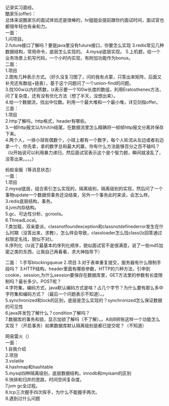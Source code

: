 记录实习面经。  
酷家乐(offer)：  
总体来说酷家乐的面试体验还是很棒的，hr姐姐会提前跟你约面试时间，面试官也都很年轻也有亲和力。</br>
一面：  
1.问项目。  
2.future接口了解吗？要是java里没有future接口，你要怎么实现 
3.redis常见几种数据结构，常用命令，底层怎么实现的。
4.mysql底层实现。 
5.上机题，给一个业务场景上机写代码，一个小时内实现，有附加功能作为bonus。  
二面：  
1.项目  
2.图有几种表示方式。（好久没复习图了，问的我有点蒙，只答出来矩阵，后面又补充还有数组+链表），基于这个问题问了一个union-find的问题。  
3.找100w以内的质数，lz表示要一个100w长度的数组，利用Eratosthenes方法，问了复杂度，还有没有优化方法（想了半天，没想出来）。  
4.给一个数据流，找出中位数。利用一个最大堆和一个最小堆，详见剑指offer。  
三面：  
1.项目  
2.http了解吗，http格式，header有哪些。  
3.一帧http报文以/t/n/t/n结尾，在数据流里怎么精确将一帧帧http报文分离并保存下来。  
4.两个人，一排小球有偶数个，小球上都有一个数字，每个人轮流从左边或者右边拿一个，你先拿，拿的数字总和最大的赢，你有什么方法能够百分之百不输吗？（lz开始说可以利用暴力递归，然后面试官表示这个是个智力题，瞬间就凌乱了，没答出来。。。。）


蚂蚁金服（等消息状态）  
一面：   
1.项目   
2.mysql底层，组合索引怎么实现的，隔离级别，隔离级别的实现，然后问了一个事物update一个数据但事务还没结束，另外一个事务此时来读，会怎么样。  
3.redis底层结构，事务。  
4.jvm内存结构。  
5.gc、可达性分析、gcroots。  
6.ThreadLocal。  
7.类加载，双亲委派，classnotfoundexception和classnotdefinederror发生在什么时期（没答出来，求教），怎么样会导致，classloader怎么找class(lz回答通过权限定名找，貌似不对)。  
8.序列化（lz说了最基本的序列化顺序，貌似面试官不是很满意，说了一些md5加密之类的东西，让我自己再看看，求大神指导下）  

二面：
1.手写blockingqueue
2.项目
3.对于表单重复提交，服务器有什么限制手段吗？
3.HTTP结构，header里面有哪些参数，HTTP的六种方法，引申到cookie，session,为什么session要保存在数据库里，GET方法里的参数有长度限制吗？最长多少。POST呢？  
4.字符集，编码方式，java默认编码方式是啥？占几个字节？为什么要有那么多中字符集和编码方式？（最后一个问题表示不知道）。。  
5.synchronized和lock的区别，底层是怎么实现的？synchronized怎么保证数据的可见性  
6.java并发包了解什么？condition了解吗？  
7.数据库的事务和锁，显示加锁了解吗（不了解）。。A向B转账这样一个功能怎么实现？（开启事务）如果数据库默认隔离级别是都已提交呢？（不知道）  


网易雷火（）  
一面：  
1.自我介绍  
2.项目  
3.volatile  
4.hashmap和hashtable  
5.mysql四种隔离级别，底层数据结构，innodb和myisam的区别  
6.快排和归并的思路，时间空间复杂度。  
7.jvm gc全过程。  
8.tcp三次握手四次挥手，为什么不能握手两次。  
9.遇到过什么问题  



